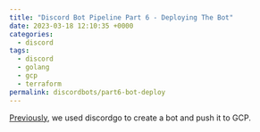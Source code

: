 ```yaml
---
title: "Discord Bot Pipeline Part 6 - Deploying The Bot"
date: 2023-03-18 12:10:35 +0000
categories:
  - discord
tags:
  - discord
  - golang
  - gcp
  - terraform
permalink: discordbots/part6-bot-deploy
---
```


[Previously](part5-bot-creation), we used discordgo to create a bot and push it
to GCP.
